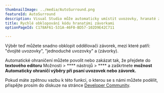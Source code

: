 ```yaml
---
thumbnailImage: ../media/AutoSurround.png
featureId: AutoSurround
description: Visual Studio může automaticky umístit uvozovky, hranaté závorky a další možnosti výběru za vás.
title: Rychlé obklopování kódu hranatými závorkami
optionPageId: C178AF61-531A-46F0-BD57-102D9E42C711

---
```


Výběr teď můžete snadno obklopit oddělovači závorek, mezi které patří: "dvojité uvozovky", "jednoduché uvozovky" a (závorky).

Automatické ohraničení můžete povolit nebo zakázat tak, že přejdete do **textového editoru** Možnosti > **** nástrojů > **** a zaškrtnete **možnost Automaticky ohraničí výběry při psaní uvozovek nebo závorek.**

Pokud máte zpětnou vazbu k této funkci, o kterou se s námi můžete podělit, přispějte prosím do diskuze na stránce [Developer Community](https://developercommunity.visualstudio.com/t/enable-the-ability-to-surround-a-selection-with-or/641608).

